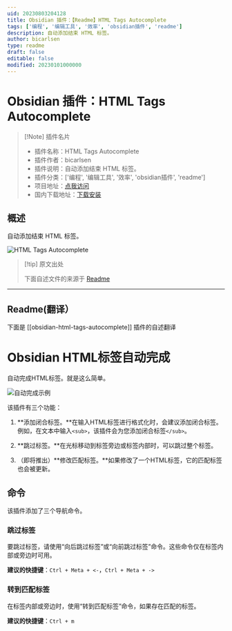 ```yaml
---
uid: 20230803204128
title: Obsidian 插件：【Readme】HTML Tags Autocomplete
tags: ['编程', '编辑工具', '效率', 'obsidian插件', 'readme']
description: 自动添加结束 HTML 标签。
author: bicarlsen
type: readme
draft: false
editable: false
modified: 20230101000000
---
```


# Obsidian 插件：HTML Tags Autocomplete

> [!Note] 插件名片
> - 插件名称：HTML Tags Autocomplete
> - 插件作者：bicarlsen
> - 插件说明：自动添加结束 HTML 标签。
> - 插件分类：['编程', '编辑工具', '效率', 'obsidian插件', 'readme']
> - 项目地址：[点我访问](https://github.com/bicarlsen/obsidian_html_tags_autocomplete)
> - 国内下载地址：[下载安装](https://pkmer.cn/products/plugin/pluginMarket/?obsidian-html-tags-autocomplete)

## 概述

自动添加结束 HTML 标签。

![HTML Tags Autocomplete](https://cdn.pkmer.cn/covers/obsidian-html-tags-autocomplete.PNG!pkmer)

> [!tip] 原文出处
> 
>下面自述文件的来源于 [Readme](https://ghproxy.net/https://raw.githubusercontent.com/bicarlsen/obsidian_html_tags_autocomplete/main/README.md)
> 

---

## Readme(翻译）

下面是 [[obsidian-html-tags-autocomplete]] 插件的自述翻译


# Obsidian HTML标签自动完成

自动完成HTML标签。就是这么简单。

![自动完成示例](autocomplete_example.png)

该插件有三个功能：
1. **添加闭合标签。**在输入HTML标签进行格式化时，会建议添加闭合标签。例如，在文本中输入`<sub>`，该插件会为您添加闭合标签`</sub>`。

2. **跳过标签。**在光标移动到标签旁边或标签内部时，可以跳过整个标签。

3. （即将推出）**修改匹配标签。**如果修改了一个HTML标签，它的匹配标签也会被更新。

## 命令

该插件添加了三个导航命令。

### 跳过标签

要跳过标签，请使用“向后跳过标签”或“向前跳过标签”命令。这些命令仅在标签内部或旁边时可用。

**建议的快捷键**：`Ctrl + Meta + <-`，`Ctrl + Meta + ->`

### 转到匹配标签

在标签内部或旁边时，使用“转到匹配标签”命令，如果存在匹配的标签。

**建议的快捷键**：`Ctrl + m`



